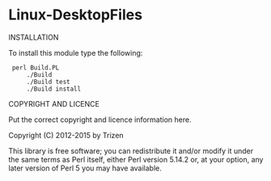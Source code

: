 # Linux-DesktopFiles

INSTALLATION

To install this module type the following:

     perl Build.PL
         ./Build
         ./Build test
         ./Build install

COPYRIGHT AND LICENCE

Put the correct copyright and licence information here.

Copyright (C) 2012-2015 by Trizen

This library is free software; you can redistribute it and/or modify
it under the same terms as Perl itself, either Perl version 5.14.2 or,
at your option, any later version of Perl 5 you may have available.

